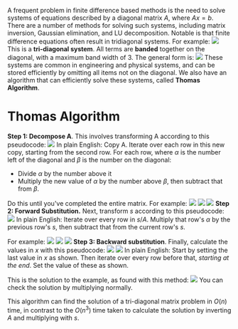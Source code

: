 A frequent problem in finite difference based methods is the need to solve systems of equations described by a diagonal matrix $A$, where $Ax=b$. 
There are a number of methods for solving such systems, including matrix inversion, Gaussian elimination, and LU decomposition.
Notable is that finite difference equations often result in tridiagonal systems. For example:
![](Pasted%20image%2020240321151726.png)
This is a **tri-diagonal system**. All terms are **banded** together on the diagonal, with a maximum band width of 3. The general form is:
![](Pasted%20image%2020240321151819.png)
These systems are common in engineering and physical systems, and can be stored efficiently by omitting all items not on the diagonal.
We also have an algorithm that can efficiently solve these systems, called **Thomas Algorithm**.
# Thomas Algorithm
**Step 1: Decompose A**.
This involves transforming A according to this pseudocode:
![](Pasted%20image%2020240321152211.png)
In plain English: Copy A. Iterate over each row in this new copy, starting from the second row. For each row, where $\alpha$ is the number left of the diagonal and $\beta$ is the number on the diagonal:
- Divide $\alpha$ by the number above it
- Multiply the new value of $\alpha$ by the number above $\beta$, then subtract that from $\beta$.

Do this until you've completed the entire matrix. For example:
![](Pasted%20image%2020240321152805.png)
![](Pasted%20image%2020240321163203.png)
![](Pasted%20image%2020240321163212.png)
**Step 2: Forward Substitution.**
Next, transform $s$ according to this pseudocode:
![](Pasted%20image%2020240321163352.png)
In plain English: Iterate over every row in $s/A$. Multiply that row's $\alpha$ by the previous row's $s$, then subtract that from the current row's $s$.

For example:
![](Pasted%20image%2020240321165712.png)
![](Pasted%20image%2020240321165718.png)
![](Pasted%20image%2020240321165724.png)
**Step 3: Backward substitution**.
Finally, calculate the values in $x$ with this pseudocode:
![](Pasted%20image%2020240321165858.png)
![](Pasted%20image%2020240321165845.png)
In plain English: Start by setting the last value in $x$ as shown. Then iterate over every row before that, *starting at the end*. Set the value of these as shown.

This is the solution to the example, as found with this method:
![](Pasted%20image%2020240321171248.png)
You can check the solution by multiplying normally.

This algorithm can find the solution of a tri-diagonal matrix problem in $O(n)$ time, in contrast to the $O(n^3)$ time taken to calculate the solution by inverting $A$ and multiplying with $s$.